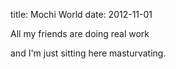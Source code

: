 title: Mochi World
date: 2012-11-01

All my friends are doing real work

and I'm just sitting here masturvating.
